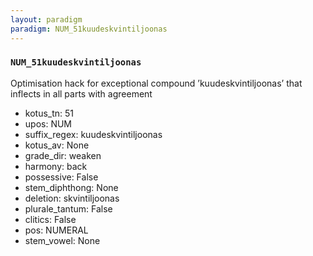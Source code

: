 ```yaml
---
layout: paradigm
paradigm: NUM_51kuudeskvintiljoonas
---
```

### ` NUM_51kuudeskvintiljoonas `

Optimisation hack for exceptional compound ’kuudeskvintiljoonas’ that inflects in all parts with agreement
* kotus_tn: 51
* upos: NUM
* suffix_regex: kuudeskvintiljoonas
* kotus_av: None
* grade_dir: weaken
* harmony: back
* possessive: False
* stem_diphthong: None
* deletion: skvintiljoonas
* plurale_tantum: False
* clitics: False
* pos: NUMERAL
* stem_vowel: None
